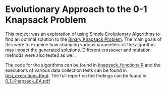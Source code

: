 # Evolutionary Approach to the 0-1 Knapsack Problem

This project was an exploration of using Simple Evolutionary Algorithms to find an optimal solution to the [Binary Knapsack Problem](https://codecrucks.com/binary-knapsack-problem-using-greedy-algorithm/). The main goals of this were to examine how changing various parameters of the algorithm may impact the generated solutions. Different crossover and mutation methods were also tested as well. 

The code for the algorithms can be found in [knapsack_functions.R](https://github.com/upadhyan/genetic-simple-knapsack/blob/main/knapsack_functions.R) and the executions of various data collection tests can be found in [test_executions.Rmd](https://github.com/upadhyan/genetic-simple-knapsack/blob/main/test_executions.Rmd). The full report on the findings can be found in [0_1_Knapsack_EA.pdf](https://github.com/upadhyan/genetic-simple-knapsack/blob/main/0_1_Knapsack_EA.pdf)
